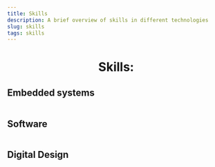 ```yaml
---
title: Skills 
description: A brief overview of skills in different technologies
slug: skills
tags: skills
---
```


<div align="center">

# Skills:

  <div align="left">
  <details>
  <summary style="display:block"> 

## Embedded systems 

  </summary>
  
  * ### Platforms used
    * Arduino 
    * ARM 
    * NodeMCU 
    * Raspberry pi
  * ### Projects done
    * <nuxt-link to="/lightupdress"> Light-up Dress </nuxt-link>
  * ### Tools used
     * MATLAB 
     * Arduino IDE
     * Node-Red
  
</details>
  
  </div>


<div align="left">
    <details>

<summary style="display:block"> 

## Software 

</summary>

* ### Coding Languages
  * #### C/C++
    * Embedded C/C++
    * GTK
  * #### Python
    * SciPy
    * matplotlib
  * ### JavaScript
    * VueJS (frontend)
    * NodeJS (express backend)
* ### Projects done
  *  <a href="https://comm-theory-sem6-project.vercel.app/amplitude_mod"> A Visualization of Analog Modulation schemes using Javascript </a>

</details>

</div>

<div align="left">

<details>

<summary style="display:block" > 

## Digital Design 

</summary>

* ### Hardware Languages
  * Verilog
* ### Projects
  * In Progress
* ### Software tools used
  * Altera Quartus Prime
* ### Hardware used
  * Altera Cyclone II FPGA

</details>

</div>

</div>
  


